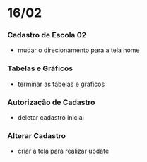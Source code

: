 # 16/02

### Cadastro de Escola 02

* mudar o direcionamento para a tela home

### Tabelas e Gráficos
* terminar as tabelas e graficos

### Autorização de Cadastro
* deletar cadastro inicial

### Alterar Cadastro
* criar a tela para realizar update


